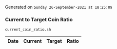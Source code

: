 Generated on `Sunday 26-September-2021 at 18:25:09`

### Current to Target Coin Ratio
`current_coin_ratio.sh`

Date|Current|Target|Ratio
---|---|---|---
